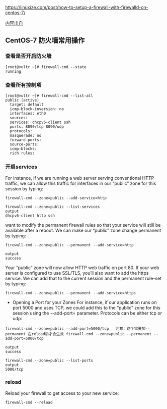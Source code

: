 https://linuxize.com/post/how-to-setup-a-firewall-with-firewalld-on-centos-7/

[内容出自](https://www.digitalocean.com/community/tutorials/how-to-set-up-a-firewall-using-firewalld-on-centos-7)

## CentOS-7 防火墙常用操作

### 查看是否开启防火墙
```
[root@vultr ~]# firewall-cmd --state
running
```

### 查看所有控制项
```
[root@vultr ~]# firewall-cmd --list-all
public (active)
  target: default
  icmp-block-inversion: no
  interfaces: eth0
  sources:
  services: dhcpv6-client ssh
  ports: 8090/tcp 8090/udp
  protocols:
  masquerade: no
  forward-ports:
  source-ports:
  icmp-blocks:
  rich rules:
```

### 开启services
For instance, if we are running a web server serving conventional HTTP traffic, we can allow this traffic for interfaces in our “public” zone for this session by typing:
```
firewall-cmd --zone=public --add-service=http

firewall-cmd --zone=public --list-services
output
dhcpv6-client http ssh
```

want to modify the permanent firewall rules so that your service will still be available after a reboot. We can make our “public” zone change permanent by typing:
```
firewall-cmd --zone=public --permanent --add-service=http

output
success
```

Your “public” zone will now allow HTTP web traffic on port 80. If your web server is configured to use SSL/TLS, you’ll also want to add the https service. We can add that to the current session and the permanent rule-set by typing:
```
firewall-cmd --zone=public --permanent --add-service=https
```

- Opening a Port for your Zones
For instance, if our application runs on port 5000 and uses TCP, we could add this to the “public” zone for this session using the --add-port= parameter. Protocols can be either tcp or udp:
```
firewall-cmd --zone=public --add-port=5000/tcp   注意：这个需要加--permanent 在reload后才会生效 firewall-cmd --zone=public --permanent --add-port=5000/tcp

output
success

firewall-cmd --zone=public --list-ports
output
5000/tcp
```

### reload
Reload your firewall to get access to your new service:
```
firewall-cmd --reload
```


